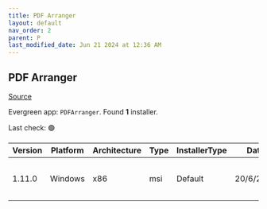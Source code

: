 ```yaml
---
title: PDF Arranger
layout: default
nav_order: 2
parent: P
last_modified_date: Jun 21 2024 at 12:36 AM
---
```


## PDF Arranger

[Source](https://github.com/pdfarranger/pdfarranger/)

Evergreen app: `PDFArranger`. Found **1** installer.

Last check: 🟢

| Version | Platform | Architecture | Type | InstallerType | Date      | Size     | URI                                                                                                                                                                                                                          |
| ------- | -------- | ------------ | ---- | ------------- | --------- | -------- | ---------------------------------------------------------------------------------------------------------------------------------------------------------------------------------------------------------------------------- |
| 1.11.0  | Windows  | x86          | msi  | Default       | 20/6/2024 | 42340864 | [https://github.com/pdfarranger/pdfarranger/releases/download/1.11.0/pdfarranger-1.11.0-windows-installer.msi](https://github.com/pdfarranger/pdfarranger/releases/download/1.11.0/pdfarranger-1.11.0-windows-installer.msi) |
